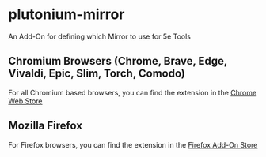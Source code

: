 # plutonium-mirror
An Add-On for defining which Mirror to use for 5e Tools

## Chromium Browsers (Chrome, Brave, Edge, Vivaldi, Epic, Slim, Torch, Comodo)
For all Chromium based browsers, you can find the extension in the [Chrome Web Store]()

## Mozilla Firefox
For Firefox browsers, you can find the extension in the [Firefox Add-On Store]()
